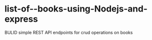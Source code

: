 # list-of--books-using-Nodejs-and-express
BULID simple REST API endpoints for crud operations on books
